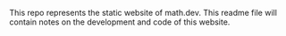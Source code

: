 This repo represents the static website of math.dev. This readme file will contain notes on the development and code of this website.




